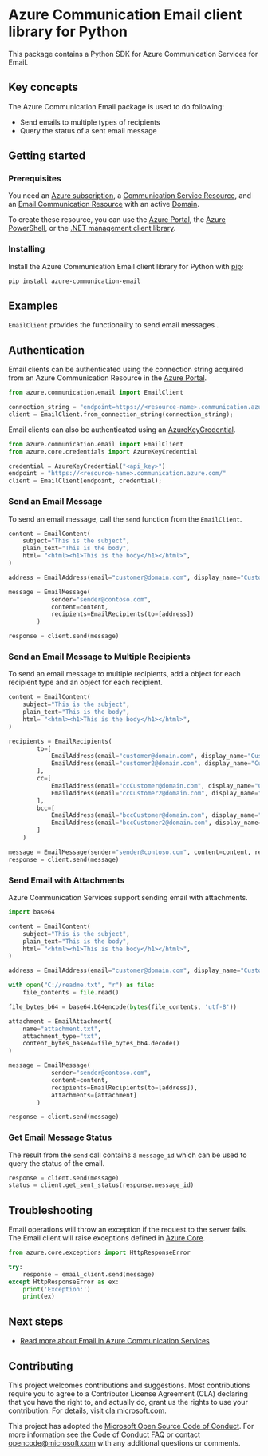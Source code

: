 # Azure Communication Email client library for Python

This package contains a Python SDK for Azure Communication Services for Email.

## Key concepts

The Azure Communication Email package is used to do following:
- Send emails to multiple types of recipients
- Query the status of a sent email message

## Getting started

### Prerequisites

You need an [Azure subscription][azure_sub], a [Communication Service Resource][communication_resource_docs], and an [Email Communication Resource][email_resource_docs] with an active [Domain][domain_overview].

To create these resource, you can use the [Azure Portal][communication_resource_create_portal], the [Azure PowerShell][communication_resource_create_power_shell], or the [.NET management client library][communication_resource_create_net].

### Installing

Install the Azure Communication Email client library for Python with [pip](https://pypi.org/project/pip/):

```bash
pip install azure-communication-email
```

## Examples

`EmailClient` provides the functionality to send email messages .

## Authentication

Email clients can be authenticated using the connection string acquired from an Azure Communication Resource in the [Azure Portal][azure_portal].

```python
from azure.communication.email import EmailClient

connection_string = "endpoint=https://<resource-name>.communication.azure.com/;accessKey=<Base64-Encoded-Key>"
client = EmailClient.from_connection_string(connection_string);
```

Email clients can also be authenticated using an [AzureKeyCredential][azure-key-credential].

```python
from azure.communication.email import EmailClient
from azure.core.credentials import AzureKeyCredential

credential = AzureKeyCredential("<api_key>")
endpoint = "https://<resource-name>.communication.azure.com/"
client = EmailClient(endpoint, credential);
```

### Send an Email Message

To send an email message, call the `send` function from the `EmailClient`.

```python
content = EmailContent(
    subject="This is the subject",
    plain_text="This is the body",
    html= "<html><h1>This is the body</h1></html>",
)

address = EmailAddress(email="customer@domain.com", display_name="Customer Name")

message = EmailMessage(
            sender="sender@contoso.com",
            content=content,
            recipients=EmailRecipients(to=[address])
        )

response = client.send(message)
```

### Send an Email Message to Multiple Recipients

To send an email message to multiple recipients, add a object for each recipient type and an object for each recipient.

```python
content = EmailContent(
    subject="This is the subject",
    plain_text="This is the body",
    html= "<html><h1>This is the body</h1></html>",
)

recipients = EmailRecipients(
        to=[
            EmailAddress(email="customer@domain.com", display_name="Customer Name"),
            EmailAddress(email="customer2@domain.com", display_name="Customer Name 2"),
        ],
        cc=[
            EmailAddress(email="ccCustomer@domain.com", display_name="CC Customer Name"),
            EmailAddress(email="ccCustomer2@domain.com", display_name="CC Customer Name 2"),
        ],
        bcc=[
            EmailAddress(email="bccCustomer@domain.com", display_name="BCC Customer Name"),
            EmailAddress(email="bccCustomer2@domain.com", display_name="BCC Customer Name 2"),
        ]
    )

message = EmailMessage(sender="sender@contoso.com", content=content, recipients=recipients)
response = client.send(message)
```

### Send Email with Attachments

Azure Communication Services support sending email with attachments.

```python
import base64

content = EmailContent(
    subject="This is the subject",
    plain_text="This is the body",
    html= "<html><h1>This is the body</h1></html>",
)

address = EmailAddress(email="customer@domain.com", display_name="Customer Name")

with open("C://readme.txt", "r") as file:
    file_contents = file.read()

file_bytes_b64 = base64.b64encode(bytes(file_contents, 'utf-8'))

attachment = EmailAttachment(
    name="attachment.txt",
    attachment_type="txt",
    content_bytes_base64=file_bytes_b64.decode()
)

message = EmailMessage(
            sender="sender@contoso.com",
            content=content,
            recipients=EmailRecipients(to=[address]),
            attachments=[attachment]
        )

response = client.send(message)
```

### Get Email Message Status

The result from the `send` call contains a `message_id` which can be used to query the status of the email.

```python
response = client.send(message)
status = client.get_sent_status(response.message_id)
```

## Troubleshooting

Email operations will throw an exception if the request to the server fails. The Email client will raise exceptions defined in [Azure Core](https://github.com/Azure/azure-sdk-for-python/blob/main/sdk/core/azure-core/README.md).

```Python
from azure.core.exceptions import HttpResponseError

try:
    response = email_client.send(message)
except HttpResponseError as ex:
    print('Exception:')
    print(ex)
```

## Next steps

- [Read more about Email in Azure Communication Services][nextsteps]

## Contributing

This project welcomes contributions and suggestions. Most contributions require you to agree to a Contributor License Agreement (CLA) declaring that you have the right to, and actually do, grant us the rights to use your contribution. For details, visit [cla.microsoft.com][cla].

This project has adopted the [Microsoft Open Source Code of Conduct][coc]. For more information see the [Code of Conduct FAQ][coc_faq] or contact [opencode@microsoft.com][coc_contact] with any additional questions or comments.

<!-- LINKS -->

[azure_sub]: https://azure.microsoft.com/free/dotnet/
[azure_portal]: https://portal.azure.com
[azure-key-credential]: https://aka.ms/azsdk-python-core-azurekeycredential
[cla]: https://cla.microsoft.com
[coc]: https://opensource.microsoft.com/codeofconduct/
[coc_faq]: https://opensource.microsoft.com/codeofconduct/faq/
[coc_contact]: mailto:opencode@microsoft.com
[communication_resource_docs]: https://docs.microsoft.com/azure/communication-services/quickstarts/create-communication-resource?tabs=windows&pivots=platform-azp
[email_resource_docs]: https://aka.ms/acsemail/createemailresource
[communication_resource_create_portal]: https://docs.microsoft.com/azure/communication-services/quickstarts/create-communication-resource?tabs=windows&pivots=platform-azp
[communication_resource_create_power_shell]: https://docs.microsoft.com/powershell/module/az.communication/new-azcommunicationservice
[communication_resource_create_net]: https://docs.microsoft.com/azure/communication-services/quickstarts/create-communication-resource?tabs=windows&pivots=platform-net
[package]: https://www.nuget.org/packages/Azure.Communication.Common/
[product_docs]: https://aka.ms/acsemail/overview
[nextsteps]: https://aka.ms/acsemail/overview
[nuget]: https://www.nuget.org/
[source]: https://github.com/Azure/azure-sdk-for-net/tree/main/sdk/communication
[domain_overview]: https://aka.ms/acsemail/domainsoverview